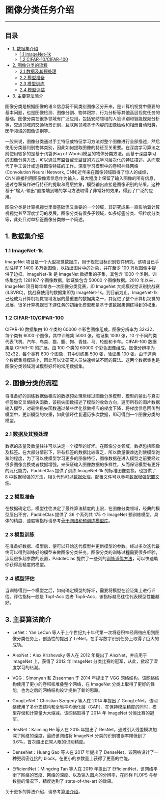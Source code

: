 # 图像分类任务介绍


------
## 目录


- [1. 数据集介绍](#1)
  - [1.1 ImageNet-1k](#1.1)
  - [1.2 CIFAR-10/CIFAR-100](#1.2)
- [2. 图像分类的流程](#2)
  - [2.1 数据及其预处理](#2.1)
  - [2.2 模型准备](#2.2)
  - [2.3 模型训练](#2.3)
  - [2.4 模型评估](#2.4)
- [3. 主要算法简介](#3)

图像分类是根据图像的语义信息将不同类别图像区分开来，是计算机视觉中重要的基本问题，也是图像检测、图像分割、物体跟踪、行为分析等其他高层视觉任务的基础。图像分类在很多领域有广泛应用，包括安防领域的人脸识别和智能视频分析等，交通领域的交通场景识别，互联网领域基于内容的图像检索和相册自动归类，医学领域的图像识别等。

一般来说，图像分类通过手工特征或特征学习方法对整个图像进行全部描述，然后使用分类器判别物体类别，因此如何提取图像的特征至关重要。在深度学习算法之前使用较多的是基于词袋(Bag of Words)模型的物体分类方法。而基于深度学习的图像分类方法，可以通过有监督或无监督的方式学习层次化的特征描述，从而取代了手工设计或选择图像特征的工作。深度学习模型中的卷积神经网络(Convolution Neural Network, CNN)近年来在图像领域取得了惊人的成绩，CNN 直接利用图像像素信息作为输入，最大程度上保留了输入图像的所有信息，通过卷积操作进行特征的提取和高层抽象，模型输出直接是图像识别的结果。这种基于"输入-输出"直接端到端的学习方法取得了非常好的效果，得到了广泛的应用。

图像分类是计算机视觉里很基础但又重要的一个领域，其研究成果一直影响着计算机视觉甚至深度学习的发展，图像分类有很多子领域，如多标签分类、细粒度分类等，此处只对单标签图像分类做一个简述。

<a name="1"></a>
## 1. 数据集介绍

<a name="1.1"></a>
### 1.1 ImageNet-1k

ImageNet 项目是一个大型视觉数据库，用于视觉目标识别软件研究。该项目已手动注释了 1400 多万张图像，以指出图片中的对象，并在至少 100 万张图像中提供了边框。ImageNet-1k 是 ImageNet 数据集的子集，其包含 1000 个类别。训练集包含 1281167 个图像数据，验证集包含 50000 个图像数据。2010 年以来，ImageNet 项目每年举办一次图像分类竞赛，即 ImageNet 大规模视觉识别挑战赛(ILSVRC)。挑战赛使用的数据集即为 ImageNet-1k。到目前为止，ImageNet-1k 已经成为计算机视觉领域发展的最重要的数据集之一，其促进了整个计算机视觉的发展，很多计算机视觉下游任务的初始化模型都是基于该数据集训练得到的权重。

<a name="1.2"></a>
### 1.2 CIFAR-10/CIFAR-100

CIFAR-10 数据集由 10 个类的 60000 个彩色图像组成，图像分辨率为 32x32，每个类有 6000 个图像，其中训练集 5000 张，验证集 1000 张，10 个不同的类代表飞机、汽车、鸟类、猫、鹿、狗、青蛙、马、轮船和卡车。CIFAR-100 数据集是 CIFAR-10 的扩展，由 100 个类的 60000 个彩色图像组成，图像分辨率为 32x32，每个类有 600 个图像，其中训练集 500 张，验证集 100 张。由于这两个数据集规模较小，因此可以让研究人员快速尝试不同的算法。这两个数据集也是图像分类领域测试模型好坏的常用数据集。

<a name="2"></a>
## 2. 图像分类的流程

将准备好的训练数据做相应的数据预处理后经过图像分类模型，模型的输出与真实标签做交叉熵损失函数，该损失函数描述了模型的收敛方向，遍历所有的图片数据输入模型，对最终损失函数通过某些优化器做相应的梯度下降，将梯度信息回传到模型中，更新模型的权重，如此循环往复遍历多次数据，即可得到一个图像分类的模型。

<a name="2.1"></a>
### 2.1 数据及其预处理

数据的质量及数量往往可以决定一个模型的好坏。在图像分类领域，数据包括图像及标签。在大部分情形下，带有标签的数据比较匮乏，所以数量很难达到使模型饱和的程度，为了可以使模型学习更多的图像特征，图像数据在进入模型之前要经过很多图像变换或者数据增强，来保证输入图像数据的多样性，从而保证模型有更好的泛化能力。PaddleClas 提供了训练 ImageNet-1k 的标准图像变换，也提供了 8 中数据增强的方法，相关代码可以[数据处理](../../../ppcls/data/preprocess)，配置文件可以参考[数据增强配置文件](../../../ppcls/configs/ImageNet/DataAugment)。

<a name="2.2"></a>
### 2.2 模型准备

在数据确定后，模型往往决定了最终算法精度的上限，在图像分类领域，经典的模型层出不穷，PaddleClas 提供了 36 个系列共 175 个 ImageNet 预训练模型。具体的精度、速度等指标请参考[骨干网络和预训练模型库](./ImageNet_models.md)。

<a name="2.3"></a>
### 2.3 模型训练

在准备好数据、模型后，便可以开始迭代模型并更新模型的参数。经过多次迭代最终可以得到训练好的模型来做图像分类任务。图像分类的训练过程需要很多经验，涉及很多超参数的设置，PaddleClas 提供了一些列的[训练调优方法](../models_training/train_strategy.md)，可以快速助你获得高精度的模型。

<a name="2.4"></a>
### 2.4 模型评估

当训练得到一个模型之后，如何确定模型的好坏，需要将模型在验证集上进行评估。评估指标一般是 Top1-Acc 或者 Top5-Acc，该指标越高往往代表模型性能越好。

<a name="3"></a>
## 3. 主要算法简介

- LeNet：Yan LeCun 等人于上个世纪九十年代第一次将卷积神经网络应用到图像分类任务上，创造性的提出了 LeNet，在手写数字识别任务上取得了巨大的成功。

- AlexNet：Alex Krizhevsky 等人在 2012 年提出了 AlexNet，并应用于 ImageNet 上，获得了 2012 年 ImageNet 分类比赛的冠军，从此，掀起了深度学习的热潮。

- VGG：Simonyan 和 Zisserman 于 2014 年提出了 VGG 网络结构，该网络结构使用了更小的卷积核堆叠整个网络，在 ImageNet 分类上取得了更好的性能，也为之后的网络结构设计提供了新的思路。

- GoogLeNet：Christian Szegedy 等人在 2014 年提出了 GoogLeNet，该网络使用了多分支结构和全局平均池化层（GAP），在保持模型精度的同时，模型存储和计算量大大缩减。该网络取得了 2014 年 ImageNet 分类比赛的冠军。

- ResNet：Kaiming He 等人在 2015 年提出了 ResNet，通过引入残差模块加深了网络的深度，最终该网络将 ImageNet 分类的识别错误率降低到了 3.6\%，首次超出正常人眼的识别精度。

- DenseNet：Huang Gao 等人在 2017 年提出了 DenseNet，该网络设计了一种更稠密连接的 block，在更小的参数量上获得了更高的性能。

- EfficientNet：Mingxing Tan 等人在 2019 年提出了 EfficientNet，该网络平衡了网络的宽度、网络的深度、以及输入图片的分辨率，在同样 FLOPS 与参数量的情况下，精度达到了 state-of-the-art 的效果。

关于更多的算法介绍，请参考[算法介绍](../models)。
